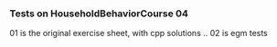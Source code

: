 ### Tests on HouseholdBehaviorCourse 04
01 is the original exercise sheet, with cpp solutions ..
02 is egm tests
